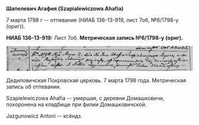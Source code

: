 **Шапелевич Агафия (Szapiаlewiczowa Ahafia)**

7 марта 1798 г -- отпевание (НИАБ 136-13-919, лист 7об, №6/1798-у
(ориг)).

**НИАБ 136-13-919:** Лист 7об. **Метрическая запись №6/1798-у (ориг).**

![](./media/46bd2023e8d6e317f9269dd9fa44a7454186846c.png)

Дедиловичская Покровская церковь. 7 марта 1798 года. Метрическая запись
об отпевании.

Szapielewiczowa Ahafia -- умершая, с деревни Домашковичи, похоронена на
кладбище при филии Домашковичской.

Jazgunowicz Antoni -- ксёндз.
